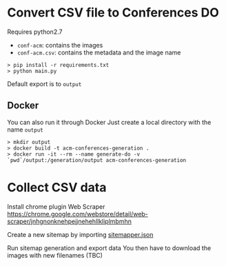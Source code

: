
# Convert CSV file to Conferences DO

Requires python2.7


* `conf-acm`: contains the images 
* `conf-acm.csv`: contains the metadata and the image name

```shell
> pip install -r requirements.txt
> python main.py
```

Default export is to `output`

## Docker 

You can also run it through Docker 
Just create a local directory with the name `output`

```shell
> mkdir output
> docker build -t acm-conferences-generation .
> docker run -it --rm --name generate-do -v `pwd`/output:/generation/output acm-conferences-generation
```

# Collect CSV data

Install chrome plugin Web Scraper
https://chrome.google.com/webstore/detail/web-scraper/jnhgnonknehpejjnehehllkliplmbmhn

Create a new sitemap  by importing  [sitemapper.json](/sitemapper.json)

Run sitemap generation and export data
You then have to download the images with new filenames (TBC)